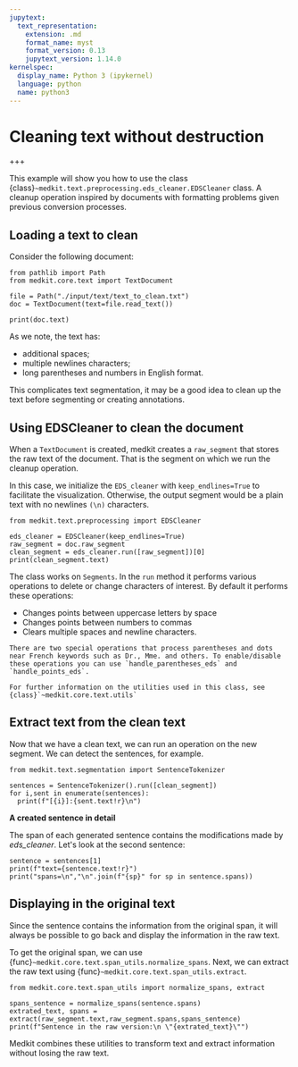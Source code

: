 ```yaml
---
jupytext:
  text_representation:
    extension: .md
    format_name: myst
    format_version: 0.13
    jupytext_version: 1.14.0
kernelspec:
  display_name: Python 3 (ipykernel)
  language: python
  name: python3
---
```


# Cleaning text without destruction

+++

This example will show you how to use the class {class}`~medkit.text.preprocessing.eds_cleaner.EDSCleaner` class. A cleanup operation inspired by documents with formatting problems given previous conversion processes. 

## Loading a text to clean

Consider the following document:

```{code-cell} ipython3
from pathlib import Path
from medkit.core.text import TextDocument

file = Path("./input/text/text_to_clean.txt")
doc = TextDocument(text=file.read_text())
```
```{code-cell} ipython3
print(doc.text)
```
As we note, the text has:
- additional spaces;
- multiple newlines characters;
- long parentheses and numbers in English format.

This complicates text segmentation, it may be a good idea to clean up the text before segmenting or creating annotations.
  
## Using EDSCleaner to clean the document

When a `TextDocument` is created, medkit creates a `raw_segment` that stores the raw text of the document. That is the segment on which we run the cleanup operation.

In this case, we initialize the `EDS_cleaner` with `keep_endlines=True` to facilitate the visualization. Otherwise, the output segment would be a plain text with no newlines `(\n)` characters. 

```{code-cell} ipython3
from medkit.text.preprocessing import EDSCleaner

eds_cleaner = EDSCleaner(keep_endlines=True)
raw_segment = doc.raw_segment
clean_segment = eds_cleaner.run([raw_segment])[0]
print(clean_segment.text)

```

The class works on `Segments`. In the `run` method it performs various operations to delete or change characters of interest. By default it performs these operations:

* Changes points between uppercase letters by space
* Changes points between numbers to commas
* Clears multiple spaces and newline characters.

```{note}
There are two special operations that process parentheses and dots near French keywords such as Dr., Mme. and others. To enable/disable these operations you can use `handle_parentheses_eds` and `handle_points_eds`.
```
```{seealso}
For further information on the utilities used in this class, see {class}`~medkit.core.text.utils`

``` 
## Extract text from the clean text

Now that we have a clean text, we can run an operation on the new segment. We can detect the sentences, for example.


```{code-cell} ipython3
from medkit.text.segmentation import SentenceTokenizer

sentences = SentenceTokenizer().run([clean_segment])
for i,sent in enumerate(sentences):
  print(f"[{i}]:{sent.text!r}\n")
```

**A created sentence in detail**

The span of each generated sentence contains the modifications made by *eds_cleaner*. Let's look at the second sentence:  


```{code-cell} ipython3
sentence = sentences[1]
print(f"text={sentence.text!r}")
print("spans=\n","\n".join(f"{sp}" for sp in sentence.spans))
```

## Displaying in the original text

Since the sentence contains the information from the original span, it will always be possible to go back and display the information in the raw text. 

To get the original span, we can use {func}`~medkit.core.text.span_utils.normalize_spans`. Next, we can extract the raw text using {func}`~medkit.core.text.span_utils.extract`. 

```{code-cell} ipython3
from medkit.core.text.span_utils import normalize_spans, extract

spans_sentence = normalize_spans(sentence.spans)
extrated_text, spans = extract(raw_segment.text,raw_segment.spans,spans_sentence)
print(f"Sentence in the raw version:\n \"{extrated_text}\"")
```

Medkit combines these utilities to transform text and extract information without losing the raw text.  


